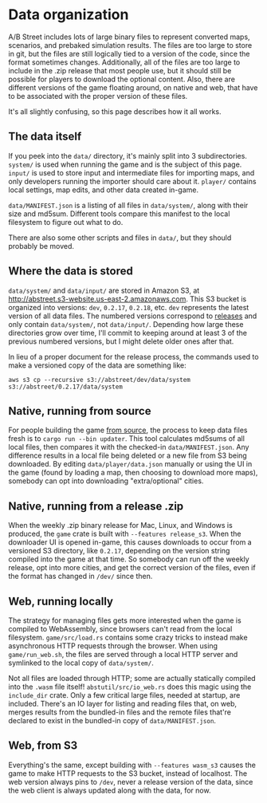 # Data organization

A/B Street includes lots of large binary files to represent converted maps,
scenarios, and prebaked simulation results. The files are too large to store in
git, but the files are still logically tied to a version of the code, since the
format sometimes changes. Additionally, all of the files are too large to
include in the .zip release that most people use, but it should still be
possible for players to download the optional content. Also, there are different
versions of the game floating around, on native and web, that have to be
associated with the proper version of these files.

It's all slightly confusing, so this page describes how it all works.

## The data itself

If you peek into the `data/` directory, it's mainly split into 3 subdirectories.
`system/` is used when running the game and is the subject of this page.
`input/` is used to store input and intermediate files for importing maps, and
only developers running the importer should care about it. `player/` contains
local settings, map edits, and other data created in-game.

`data/MANIFEST.json` is a listing of all files in `data/system/`, along with
their size and md5sum. Different tools compare this manifest to the local
filesystem to figure out what to do.

There are also some other scripts and files in `data/`, but they should probably
be moved.

## Where the data is stored

`data/system/` and `data/input/` are stored in Amazon S3, at
http://abstreet.s3-website.us-east-2.amazonaws.com. This S3 bucket is organized
into versions: `dev`, `0.2.17`, `0.2.18`, etc. `dev` represents the latest
version of all data files. The numbered versions correspond to
[releases](https://github.com/dabreegster/abstreet/releases) and only contain
`data/system/`, not `data/input/`. Depending how large these directories grow
over time, I'll commit to keeping around at least 3 of the previous numbered
versions, but I might delete older ones after that.

In lieu of a proper document for the release process, the commands used to make
a versioned copy of the data are something like:

```
aws s3 cp --recursive s3://abstreet/dev/data/system s3://abstreet/0.2.17/data/system
```

## Native, running from source

For people building the game [from source](index.md), the process to keep data
files fresh is to `cargo run --bin updater`. This tool calculates md5sums of all
local files, then compares it with the checked-in `data/MANIFEST.json`. Any
difference results in a local file being deleted or a new file from S3 being
downloaded. By editing `data/player/data.json` manually or using the UI in the
game (found by loading a map, then choosing to download more maps), somebody can
opt into downloading "extra/optional" cities.

## Native, running from a release .zip

When the weekly .zip binary release for Mac, Linux, and Windows is produced, the
`game` crate is built with `--features release_s3`. When the downloader UI is
opened in-game, this causes downloads to occur from a versioned S3 directory,
like `0.2.17`, depending on the version string compiled into the game at that
time. So somebody can run off the weekly release, opt into more cities, and get
the correct version of the files, even if the format has changed in `/dev/`
since then.

## Web, running locally

The strategy for managing files gets more interested when the game is compiled
to WebAssembly, since browsers can't read from the local filesystem.
`game/src/load.rs` contains some crazy tricks to instead make asynchronous HTTP
requests through the browser. When using `game/run_web.sh`, the files are served
through a local HTTP server and symlinked to the local copy of `data/system/`.

Not all files are loaded through HTTP; some are actually statically compiled
into the `.wasm` file itself! `abstutil/src/io_web.rs` does this magic using the
`include_dir` crate. Only a few critical large files, needed at startup, are
included. There's an IO layer for listing and reading files that, on web, merges
results from the bundled-in files and the remote files that're declared to exist
in the bundled-in copy of `data/MANIFEST.json`.

## Web, from S3

Everything's the same, except building with `--features wasm_s3` causes the game
to make HTTP requests to the S3 bucket, instead of localhost. The web version
always pins to `/dev`, never a release version of the data, since the web client
is always updated along with the data, for now.
